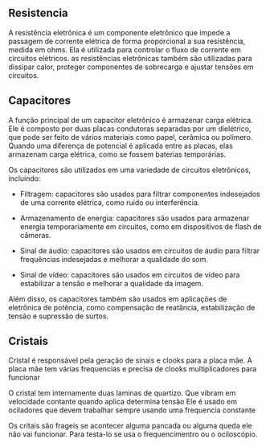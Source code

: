 ## Resistencia

A resistência eletrônica é um componente eletrônico que impede a passagem de corrente elétrica de forma proporcional a sua resistência, medida em ohms. Ela é utilizada para controlar o fluxo de corrente em circuitos elétricos. as resistências eletrônicas também são utilizadas para dissipar calor, proteger componentes de sobrecarga e ajustar tensões em circuitos. 


## Capacitores

A função principal de um capacitor eletrônico é armazenar carga elétrica. Ele é composto por duas placas condutoras separadas por um dielétrico, que pode ser feito de vários materiais como papel, cerâmica ou polímero. Quando uma diferença de potencial é aplicada entre as placas, elas armazenam carga elétrica, como se fossem baterias temporárias.

Os capacitores são utilizados em uma variedade de circuitos eletrônicos, incluindo:

- Filtragem: capacitores são usados para filtrar componentes indesejados de uma corrente elétrica, como ruído ou interferência.

- Armazenamento de energia: capacitores são usados para armazenar energia temporariamente em circuitos, como em dispositivos de flash de câmeras.

- Sinal de áudio: capacitores são usados em circuitos de áudio para filtrar frequências indesejadas e melhorar a qualidade do som.

- Sinal de vídeo: capacitores são usados em circuitos de vídeo para estabilizar a tensão e melhorar a qualidade da imagem.

Além disso, os capacitores também são usados em aplicações de eletrônica de potência, como compensação de reatância, estabilização de tensão e supressão de surtos.

## Cristais

Cristal é responsável pela geração de sinais e clooks para a placa mãe. 
	A placa mãe tem várias frequencias e precisa de clooks multiplicadores para funcionar

O cristal tem internamente duas laminas de quartizo. Que vibram em velocidade contante quando aplica determina tensão
Ele é usado em ociladores que devem trabalhar sempre usando uma frequencia constante

Os critais são frageis se acontecer alguma pancada ou alguma queda ele não vai funcionar.
Para testa-lo se usa o frequencimentro ou o ociloscópio.


